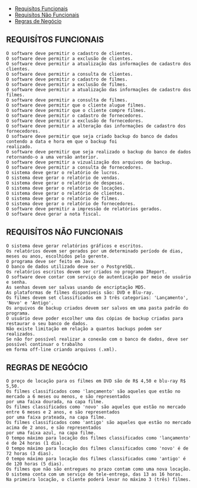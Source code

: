 * [Requisítos Funcionais](#requisítos-funcionais)
* [Requisítos Não Funcionais](#requis%C3%8Dtos-n%C3%83o-funcionais)
* [Regras de Negócio](#regras-de-neg%C3%93cio)

## REQUISÍTOS FUNCIONAIS

    O software deve permitir o cadastro de clientes.
    O software deve permitir a exclusão de clientes.
    O software deve permitir a atualização das informações de cadastro dos clientes.
    O software deve permitir a consulta de clientes.
    O software deve permitir o cadastro de filmes.
    O software deve permitir a exclusão de filmes.
    O software deve permitir a atualização das informações de cadastro dos filmes.
    O software deve permitir a consulta de filmes.
    O software deve permitir que o cliente alugue filmes.
    O software deve permitir que o cliente compre filmes.
    O software deve permitir o cadastro de fornecedores.
    O software deve permitir a exclusão de fornecedores.
    O software deve permitir a alteração das informações de cadastro dos fornecedores.
    O software deve permitir que seja criado backup do banco de dados contendo a data e hora em que o backup foi
    realizado.
    O software deve permitir que seja realizado o backup do banco de dados retornando-o a uma versão anterior.
    O software deve permitir a vizualização dos arquivos de backup.
    O software deve permitir a consulta de fornecedores.
    O sistema deve gerar o relatório de lucros.
    O sistema deve gerar o relatório de vendas.
    O sistema deve gerar o relatório de despesas.
    O sistema deve gerar o relatório de locações.
    O sistema deve gerar o relatório de clientes.
    O sistema deve gerar o relatório de filmes.
    O sistema deve gerar o relatório de fornecedores.
    O software deve permitir a impressão de relatórios gerados.
    O software deve gerar a nota fiscal.

##  REQUISÍTOS NÃO FUNCIONAIS 

    O sistema deve gerar relatórios gráficos e escritos.
    Os relatórios devem ser gerados por um determinado período de dias, meses ou anos, escolhidos pelo gerente.
    O programa deve ser feito em Java.
    O banco de dados utilizado deve ser o PostgreSQL.
    Os relatórios escritos devem ser criados no programa IReport.
    O software deve contar com serviço de autenticação por meio de usuário e senha.
    As senhas devem ser salvas usando de encriptação MD5.
    As plataformas de filmes disponíveis são: DVD e Blu-ray.
    Os filmes devem set classificados em 3 três categorias: 'Lançamento', 'Novo' e 'Antigo'.
    Os arquivos de backup criados devem ser salvos em uma pasta padrão do programa.
    O usuário deve poder escolher uma das cópias de backup criadas para restaurar o seu banco de dados.
    Não existe limitação em relação a quantos backups podem ser realizados.
    Se não for possível realizar a conexão com o banco de dados, deve ser possível continuar o trabalho
    em forma off-line criando arquivos (.xml).

##   REGRAS DE NEGÓCIO

    O preço de locação para os filmes em DVD são de R$ 4,50 e blu-ray R$ 5,50.
    Os filmes classificados como 'lançamento' são aqueles que estão no mercado a 6 meses ou menos, e são representados 
    por uma faixa dourada, na capa filme.
    Os filmes classificados como 'novo' são aqueles que estão no mercado entre 6 meses e 2 anos, e são representados 
    por uma faixa prateada, na capa filme.
    Os filmes classificados como 'antigo' são aqueles que estão no mercado acima de 2 anos, e são representados 
    por uma faixa azul, na capa filme.
    O tempo máximo para locação dos filmes classificados como 'lançamento' é de 24 horas (1 dia).
    O tempo máximo para locação dos filmes classificados como 'novo' é de 72 horas (3 dias).
    O tempo máximo para locação dos filmes classificados como 'antigo' é de 120 horas (5 dias).
    Os filmes que não são entregues no prazo contam como uma nova locação.
    O sistema conta com um serviço de tele-entrega, das 13 as 16 horas.
    Na primeira locação, o cliente poderá levar no máximo 3 (três) filmes.
